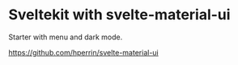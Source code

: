 # Sveltekit with svelte-material-ui

Starter with menu and dark mode.

https://github.com/hperrin/svelte-material-ui
